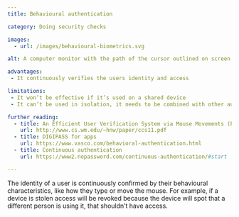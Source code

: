 ```yaml
---
title: Behavioural authentication

category: Doing security checks

images:
  - url: /images/behavioural-biometrics.svg

alt: A computer monitor with the path of the cursor outlined on screen.

advantages:
 - It continuously verifies the users identity and access

limitations:
 - It won’t be effective if it’s used on a shared device
 - It can’t be used in isolation, it needs to be combined with other authentication methods

further_reading:
  - title: An Efficient User Verification System via Mouse Movements (PDF)
    url: http://www.cs.wm.edu/~hnw/paper/ccs11.pdf
  - title: DIGIPASS for apps
    url: https://www.vasco.com/behavioral-authentication.html
  - title: Continuous authentication
    url: https://www2.nopassword.com/continuous-authentication/#start

---
```


The identity of a user is continuously confirmed by their behavioural characteristics, like how they type or move the mouse. For example, if a device is stolen access will be revoked because the device will spot that a different person is using it, that shouldn’t have access.
